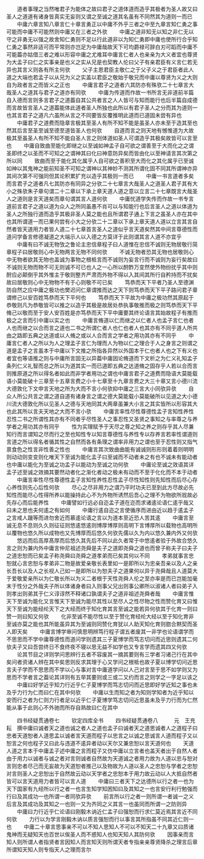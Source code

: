 <!-- { "loadSidebar": true } -->
　　道者事理之当然唯君子为能体之故曰君子之道体道而造乎其极者为圣人故又曰圣人之道道有诸身皆真实无妄则又谓之至诚之道其名虽有不同然其为道则一而已
　　中庸六章言知八章言仁十章言勇正以中庸不外乎三者之中至九章言知仁勇之事可能而中庸不可能然则中庸又在三者之外欤
　　中庸之道非知无以知之非仁无以守之非勇无以强之故舍知仁勇则不足以行此道非以为知仁勇即中庸也使所行合乎知仁勇之事然非适可而平常则亦岂足为中庸哉故天下可均爵禄可辞白刃可蹈而中庸不可能葢亦姑借三者之难以形容中庸之尤难耳中庸言仁者人也亲亲为大义者宜也尊贤为大孟子曰仁之实事亲是也义之实从兄是也契教人伦曰父子有亲君臣有义言仁若无异也其言义则各有所主何欤
　　父子主恩君臣主敬仁之于父子义之于君臣者此人道之大端也若孟子以从兄为义之实盖以君臣之敬始于敬兄而中庸以尊贤为义之大则自为政者言之而皆义之正也
　　中庸言君子之道者六其防亦有殊欤二十七章言大哉圣人之道其与君子之道亦有同欤
　　中庸为传道而作故一书所言无非道前半篇自入德而言则多言君子之道葢自其公共者言之人人皆可与知而能行也后半篇自成德而言故皆言圣人之道葢能体此道者圣人所独也此所以有君子圣人之分而其为道则一也其言君子之道凡六虽所从言之不同要皆反覆推明此道而已道固未尝有异也
　　中庸君子之道费而隐章言极其至圣人有所不知不能是虽圣人亦未至于造其至也然其后言至圣至诚至德至道皆圣人也何欤
　　自道而言之则天地有憾惟道为大故极其至虽圣人有所不知不能自圣人言之则体道如圣人可谓造乎其极矣故皆可以言至也
　　中庸自致曲至能化即继之以至诚如神孟子自可欲之谓善至于大而化之之谓圣即终之以圣而不可知之之谓神其曰化曰神意防异矣而皆由化以至神请言其次第之所以同
　　致曲而至于能化其化属乎人自可欲之善积至大而化之其化属乎已至诚如神以其鬼神之能前知圣不可知之谓神以其神妙不测其所谓化固不同其所谓神亦异其间次第不可强同但其论积累扩充以造乎其极则一而已
　　中庸一书言道者多矣而言君子之道者凡七其防亦有同异之分欤二十七章言大哉圣人之道圣人君子其有大小之殊欤朱子章句谓二十二章以下承上章天道人道之意以立言二十七章既言大哉圣人之道则是言天道矣而章句谓其言人道何欤
　　中庸忧道学失传而作故一书专言道前言君子之道以道为众人之所同虽愚不肖可以与知能行也后言圣人之道以体道为圣人之所独行道而造乎其极非圣人莫之能也且所谓君子通上下言之虽圣人亦在其中也其所谓道一而已果何尝有小大之分欤二十二章以下承上章天道人道以立言其言自然者皆天道用力者皆人道二十七章首言圣人之道似乎言天道矣然其中间言尊德性而道问学备言修德凝道之大端示人以入德之方莫详于此则谓其言人道不亦宜乎
　　中庸有曰不诚无物攷之鲁论主忠信章程子曰人道惟在忠信不诚则无物居敬行简章程子曰居敬则心中无物两言无物不同何欤
　　不诚无物者恐其无物也居敬则心中无物者欲其无物也盖诚为事物之根柢言而不诚则为妄言行而不诚则为妄行矣故曰不诚则无物而物不可无则诚不可已也人之一心所以酧酢万变然使外物纷扰乎其中则酧应必颠倒乎其外惟主于敬则整齐严肃而外物不得以入其间其所行自矜持而不扰矣故曰居敬则心中无物物不有于心则敬不可已矣
　　笃恭而天下平者乃圣人至德渊防自然之应中庸之极功也樊迟问仁章谓推而达之天下则笃恭而天下平子路问君子章谓修己以安百姓笃恭而天下平何也
　　笃恭而天下平故为中庸之极功然其原起于恭敬则凡为恭敬皆可以推之以造乎其极是故居处恭执事敬推而极之则笃恭而天下平脩己以敬而至于安人安百姓是亦笃恭而天下平中庸要其终论语言其始故程子有推而极之之言而引中庸以实之也
　　中庸言脩道以仁而继之以仁者人也孟子言仁也者人也而继之以合而言之道也二书之所谓仁者人也仁也者人也其亦有不同乎道人所共由之路即五典之达道或以人脩之或以人合而言之学者之用功其亦有不同乎
　　中庸言仁者人之所以为人之理孟子言仁为理而人为物以仁之理合于人之身言之则谓之道是孟子之言虽本于中庸以下文推之所指各异然以外国本于仁也者人也之下有义也者宜也等语推之则与中庸所言固无以异葢中庸因论脩道而下文析之为仁义礼知孟子条列仁义礼智而总之所以为道其实一而已道即五典之达道脩之固存乎人若以合而言则推原道之所以得名者如此而非学者用功之谓也中庸言君子之道费而隐语大莫能载语小莫能破十三章至十五章言费之小十七章至十九章言费之大三十章又言小德川流大德敦化下文申言天地之所为大而不言小何欤抑中庸之三言大小同欤异欤
　　自众人所公共言之谓之道自道有诸身言之谓之德大莫能载小莫能破所以见道之大小德川流大德敦化所以见圣人之德与天地同其大两章虽兼大小言之其实皆所以形容其大也此其所以言夫天地之大而不言小欤
　　中庸言率性尽性尊德性孟子言知性养性忍性二书之所谓性其亦有不同者乎尽性圣人之事忍性又圣贤之事知之与率尊之与养学者之用功其亦有同乎
　　性为实理赋予于天尽之尊之知之养之则存乎其人尽兼知行而言谓知之尽而行之至也知性专以知言尊德性与养性专以存养言若率性谓道则言道之所以得名者循其性之自然而各有条理之谓率非用力之谓也至于忍性则又指气禀食色之性言非性善之性也
　　中庸言其次致曲曲能有诚诚则形形则着着则明明则动动则变变则化唯天下至诚为能化孟子曰至诚而不动者未之有也不诚未有能动者也中庸以能化为至诚之功孟子以能动为至诚之功何欤
　　中庸论至诚之效语其详孟子述至诚之效摘其要然动者化之渐化者动之极未有动而不至于化化而不本于动者
　　中庸言率性尽性尊德性孟子言知性养性忍性孟子尽性知性则先知性而后尽心存心养性则先心后性何欤
　　尽心之尽非用力之谓乃平时功夫已至到此方尽故必先知性而能尽心性得所养以能操持此心不为外物所诱然后吾心之理不为物欲所戕故必先存心而后能养性
　　中庸譬如行远必自迩孟子道在迩而求诸逺论语仁逺乎哉又曰未之思也夫何逺之有如何
　　中庸行逺自迩之言使循序而进由近以趋于逺孟子之言戒人躐等而进勿舍近而慕逺论语之言以为道本至近恐人苦其逺
　　中庸言至诚无息不息则久久则征征则悠逺悠逺则博厚博厚则高明下言博厚所以载物也高明所以覆物也悠久所以成物也又先博厚而后悠久何欤先儒以久为内以悠久兼内外又何欤
　　悠远而后高厚髙厚而后悠久其先后不同以此久者常于中悠逺者验于外故合悠久言之则为兼内外中庸言仲尼祖述尧舜是夫子之道即尧舜之道也而曾子称夫子曰夫子之道忠恕而已矣孟子称尧舜曰尧舜之道孝弟而已矣其何以不同
　　孝弟就事言忠恕就心言忠恕与孝弟非二物是故爱亲敬长表里如一是即所以为忠亲吾亲以及人之亲长吾长以及人之长视人己如一是即所以为恕夫子之道果何以异于尧舜哉且人道莫大于爱敬爱亲所以为仁敬长所以为义二者根于天性尧舜人伦之至亦率是而已岂能加毫末于性分之外哉夫子所以体诸身者曰入则事父兄出则事公卿所以淑诸人者曰弟子入则孝出则弟其于仁义谆谆然不释诸口孰谓夫子之道非祖述尧舜者哉
　　中庸言惟天下至诚为能化又言惟天下至诚为能尽其性以至尽人之性尽物之性而赞化育又曰惟天下至诚为能经纶天下之大经而终于知化育其言至诚之能若异何欤其于化育一则曰赞一则曰知又何欤
　　化非至诚不能尽性以至于赞化育经纶大经以至于知化育非至诚亦莫之能也其所能虽异其为至诚则同赞化育犹以人助天知化育则脗合黙契而圣人即天矣
　　中庸言博学审问慎思明辨笃行程子谓五者废其一非学也论语谓学而不思思而不学中庸尊德性而道问学则遗其三子夏博学而笃志切问而近思则遗其二何欤夫子又曰吾尝终日不食终夜不寝以思无益不如学也又专言学而遗其四又何欤
　　论其节目之详则学问思辨行五者不容废其一摘其要则有三学者习诸己行在其中矣问者资诸人辨在其中矣思则反求其理于心又学问之根柢也故子夏以博学切问近思言夫子学而不思思而不学以心与事对言中庸道学问以人己对言至于思不如学则又为思而不学者言之葢论其详则有五举其要则或三或二又约而言之则学之一字足以该之
　　中庸曰好学近乎知力行近乎仁子夏博学而笃志切问而近思即好学近知之事也未及乎力行为仁而曰仁在其中何欤
　　中庸以生而知之者为知则学知者为近乎知以安而行之者为仁则力行者足以近乎仁子夏博学笃志切问近思虽未及乎力行而为仁然能从事于此则心不外驰而所存自熟故曰仁在其中









　　四书经疑贯通卷七
　　钦定四库全书
　　四书经疑贯通卷八　　　元　王充耘　撰中庸曰诚者天之道也诚之者人之道也孟子曰诚者天之道思诚者人之道程子曰忠者天道恕者人道思孟以诚者言天道而程子以忠言之以诚之思诚言人道而程子又以恕言之何也程子又曰此与违道不逺异者动以天尔又兼忠恕以言天道何也
　　天道人道之言本于中庸孟子述中庸之言而程子又仿中庸以立言者也盖天者出于自然人者由于用力以诚者与诚之者对言则诚者自然故为天道诚之者用力故为人道以忠与恕对言则忠者尽己而无妄故为天道恕者推己以及物故为人道以圣人之忠恕与学者之忠恕对言则圣人之忠恕出于自然故云动以天学者之忠恕本于用力故云动以人大抵自然者皆可以言天道用力者皆可以言人道
　　中庸曰三者天下之达德所以行之者一也为天下国家有九经所以行之者一也言生知学知困知曰及其知之一也言安行利行勉强而行曰及其成功一也所谓一者同欤异欤
　　前言所以行之者一则所谓一者诚一之义后言及其成功及其知之一也则一又为齐同之义其言一也虽同而所谓一之防则异
　　中庸曰力行近乎仁论语曰刚毅木讷近仁孟子曰强恕而行求仁莫近焉其言近不同何欤
　　力行以为学言刚毅木讷以质言强恕而行以事言其所指虽不同其近仁则一也
　　中庸二十章言思事亲不可以不知人思知人不可以不知天二十九章又曰质诸鬼神而无疑知天也百世以俟圣人而不惑知人也知天知人其防何欤
　　因事亲而言知人则所谓人者指贤者言因知人而言知天则所谓天者专指亲亲尊贤降杀之理言后章所谓知天知人则专指天人之理而言尔
